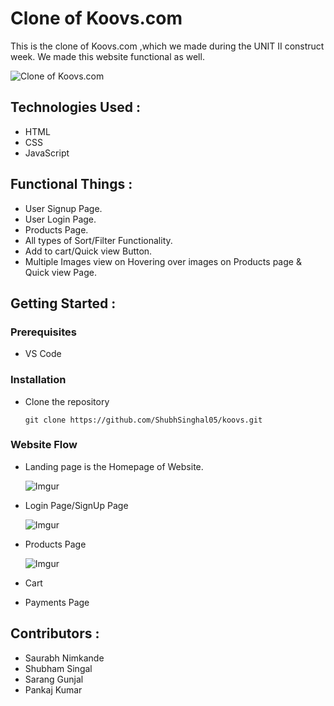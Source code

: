 # Clone of Koovs.com


This is the clone of Koovs.com ,which we made during the UNIT II construct week. We made this website functional as well.


![Clone of Koovs.com](https://miro.medium.com/max/875/1*9_Dsv9Wl1PStg6CtJnJFZg.jpeg)

## Technologies Used :
* HTML
* CSS
* JavaScript


## Functional Things :
* User Signup Page.
* User Login Page.
* Products Page.
* All types of Sort/Filter Functionality.
* Add to cart/Quick view Button.
* Multiple Images view on Hovering over images on Products page & Quick view Page.


## Getting Started :


### Prerequisites 
* VS Code


### Installation 
* Clone the repository
    ``` 
    git clone https://github.com/ShubhSinghal05/koovs.git
    ```
### Website Flow
* Landing page is the Homepage of Website.

    ![Imgur](https://i.imgur.com/JfkQRcf.gif)

* Login Page/SignUp Page

    ![Imgur](https://i.imgur.com/bPA0nx6.gif)
* Products Page

    ![Imgur](https://i.imgur.com/Bx7ocai.gif)

* Cart
* Payments Page

## Contributors :
* Saurabh Nimkande
* Shubham Singal
* Sarang Gunjal
* Pankaj Kumar


